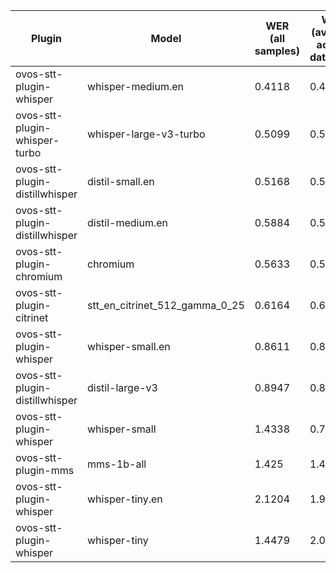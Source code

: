|Plugin|Model|WER<br>(all samples)| WER<br>(average across datasets) | Damerau Similarity | Score |
|-----|-----|--------------------|----------------------------------|--------------------|-------|
| ovos-stt-plugin-whisper | whisper-medium.en | 0.4118 | 0.4118 | 0.7463 | 43.9004 |
| ovos-stt-plugin-whisper-turbo | whisper-large-v3-turbo | 0.5099 | 0.5099 | 0.8277 | 40.5624 |
| ovos-stt-plugin-distillwhisper | distil-small.en | 0.5168 | 0.5373 | 0.6778 | 32.0579 |
| ovos-stt-plugin-distillwhisper | distil-medium.en | 0.5884 | 0.5413 | 0.6316 | 27.4859 |
| ovos-stt-plugin-chromium | chromium | 0.5633 | 0.5927 | 0.6027 | 25.4346 |
| ovos-stt-plugin-citrinet | stt_en_citrinet_512_gamma_0_25 | 0.6164 | 0.6151 | 0.518 | 19.9031 |
| ovos-stt-plugin-whisper | whisper-small.en | 0.8611 | 0.8866 | 0.5613 | 7.0808 |
| ovos-stt-plugin-distillwhisper | distil-large-v3 | 0.8947 | 0.8947 | 0.3229 | 3.3985 |
| ovos-stt-plugin-whisper | whisper-small | 1.4338 | 0.734 | 0.3257 | -2.7337 |
| ovos-stt-plugin-mms | mms-1b-all | 1.425 | 1.425 | 0.1737 | -7.3821 |
| ovos-stt-plugin-whisper | whisper-tiny.en | 2.1204 | 1.9938 | 0.2825 | -29.8629 |
| ovos-stt-plugin-whisper | whisper-tiny | 1.4479 | 2.0777 | 0.5484 | -41.8295 |